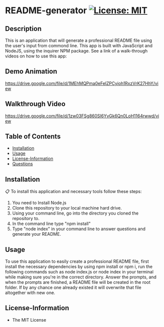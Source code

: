 
# README-generator [![License: MIT](https://img.shields.io/badge/License-MIT-yellow.svg)](https://opensource.org/licenses/MIT)

## Description
This is an application that will generate a professional README file using the user's input from commond line. This app is built with JavaScript and NodeJS, using the inquirer NPM package. See a link of a walk-through videos on how to use this app:

## Demo Animation
https://drive.google.com/file/d/1MEhMQPma0eFeIZPCyioh1RxzVrK27HhY/view

## Walkthrough Video
https://drive.google.com/file/d/1zw03FSg860Sl6YvGk6Qn0LoH1164rwwd/view

## Table of Contents
* [Installation](#Installation)
* [Usage](#Usage)
* [License-Information](#License-Information)
* [Questions](#Questions)

## Installation 
:clipboard:
To install this application and necessary tools follow these steps:
1. You need to Install Node.js
2. Clone this repository to your local machine hard drive. 
3. Using your command line, go into the directory you cloned the repository to. 
4. In the command line type "npm install"
5. Type "node index" in your command line to answer questions and generate your README. 

  
## Usage
To use this application to easily create a professional README file, first install the necessary dependencies by using npm install or npm i, run the following commands such as node index.js or node index in your terminal while making sure you're in the correct directory. Answer the prompts, and when the prompts are finished, a README file will be created in the root folder. If by any chance one already existed it will overwrite that file altogether with new one.


## License-Information 
  * The MIT License
  
  
  
